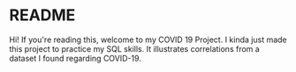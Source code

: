 # README

Hi! If you're reading this, welcome to my COVID 19 Project.
I kinda just made this project to practice my SQL skills.
It illustrates correlations from a dataset I found regarding COVID-19.